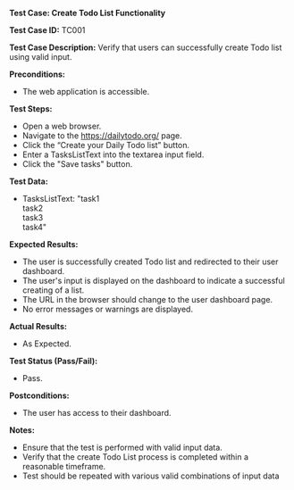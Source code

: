﻿**Test Case: Create Todo List Functionality**

**Test Case ID:** TC001

**Test Case Description:** Verify that users can successfully create Todo list using valid input.

**Preconditions:**

- The web application is accessible.

**Test Steps:**

- Open a web browser.
- Navigate to the <https://dailytodo.org/> page.
- Click the “Create your Daily Todo list” button.
- Enter a TasksListText into the textarea input field.
- Click the "Save tasks" button.

**Test Data:**

- TasksListText: 
  "task1<br>
  task2<br>
  task3<br>
  task4"

**Expected Results:**

- The user is successfully created Todo list and redirected to their user dashboard.
- The user's input is displayed on the dashboard to indicate a successful creating of a list.
- The URL in the browser should change to the user dashboard page.
- No error messages or warnings are displayed.

**Actual Results:**

- As Expected.

**Test Status (Pass/Fail):**

- Pass.

**Postconditions:**

- The user has access to their dashboard.

**Notes:**

- Ensure that the test is performed with valid input data.
- Verify that the create Todo List process is completed within a reasonable timeframe.
- Test should be repeated with various valid combinations of input data

